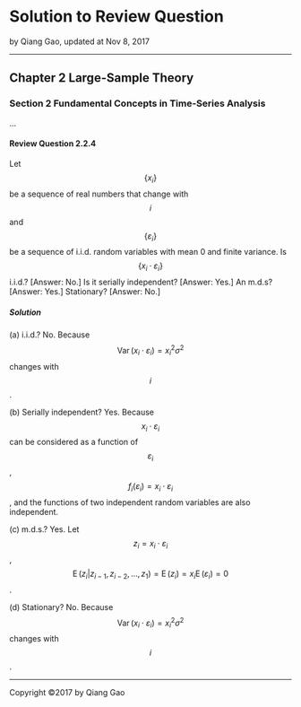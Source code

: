 # Solution to Review Question

by Qiang Gao, updated at Nov 8, 2017

---

## Chapter 2 Large-Sample Theory

### Section 2 Fundamental Concepts in Time-Series Analysis

...

#### Review Question 2.2.4

Let $$ \{ x_i \} $$ be a sequence of real numbers that change with $$i$$ and $$ \{ \varepsilon_i \} $$ be a sequence of i.i.d. random variables with mean 0 and finite variance. Is $$ \{ x_i \cdot \varepsilon_i \} $$ i.i.d.? [Answer: No.] Is it serially independent? [Answer: Yes.] An m.d.s? [Answer: Yes.] Stationary? [Answer: No.]

##### Solution

(a) i.i.d.? No. Because $$ \operatorname*{Var} (x_i \cdot \varepsilon_i) = x_i^2 \sigma^2 $$ changes with $$i$$.

(b) Serially independent? Yes. Because $$ x_i \cdot \varepsilon_i $$ can be considered as a function of $$ \varepsilon_i $$, $$ f_i (\varepsilon_i) = x_i \cdot \varepsilon_i $$, and the functions of two independent random variables are also independent.

(c) m.d.s.? Yes. Let $$ z_i = x_i \cdot \varepsilon_i $$, $$ \operatorname*{E} ( z_i | z_{i-1}, z_{i-2}, \ldots, z_{1} ) = \operatorname*{E} ( z_i ) = x_i \operatorname*{E} ( \varepsilon_i ) = 0 $$.

(d) Stationary? No. Because $$ \operatorname*{Var} (x_i \cdot \varepsilon_i) = x_i^2 \sigma^2 $$ changes with $$i$$.

---

Copyright ©2017 by Qiang Gao